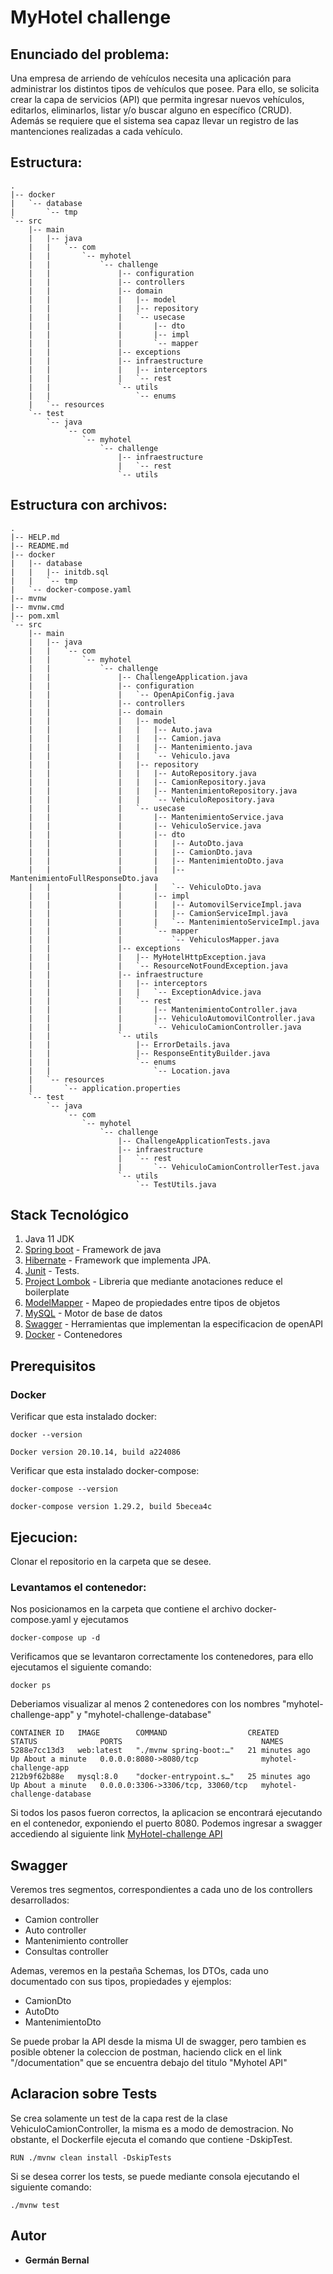 # MyHotel challenge

## Enunciado del problema:

Una empresa de arriendo de vehículos necesita una aplicación para administrar los distintos tipos de vehículos que posee. Para ello, se solicita crear la capa de servicios (API) que permita ingresar nuevos vehículos, editarlos, eliminarlos, listar y/o buscar alguno en específico (CRUD). Además se requiere que el sistema sea capaz llevar un registro de las mantenciones realizadas a cada vehículo.

## Estructura:
```
.
|-- docker
|   `-- database
|       `-- tmp
`-- src
    |-- main
    |   |-- java
    |   |   `-- com
    |   |       `-- myhotel
    |   |           `-- challenge
    |   |               |-- configuration
    |   |               |-- controllers
    |   |               |-- domain
    |   |               |   |-- model
    |   |               |   |-- repository
    |   |               |   `-- usecase
    |   |               |       |-- dto
    |   |               |       |-- impl
    |   |               |       `-- mapper
    |   |               |-- exceptions
    |   |               |-- infraestructure
    |   |               |   |-- interceptors
    |   |               |   `-- rest
    |   |               `-- utils
    |   |                   `-- enums
    |   `-- resources
    `-- test
        `-- java
            `-- com
                `-- myhotel
                    `-- challenge
                        |-- infraestructure
                        |   `-- rest
                        `-- utils

```

## Estructura con archivos:
```
.
|-- HELP.md
|-- README.md
|-- docker
|   |-- database
|   |   |-- initdb.sql
|   |   `-- tmp
|   `-- docker-compose.yaml
|-- mvnw
|-- mvnw.cmd
|-- pom.xml
`-- src
    |-- main
    |   |-- java
    |   |   `-- com
    |   |       `-- myhotel
    |   |           `-- challenge
    |   |               |-- ChallengeApplication.java
    |   |               |-- configuration
    |   |               |   `-- OpenApiConfig.java
    |   |               |-- controllers
    |   |               |-- domain
    |   |               |   |-- model
    |   |               |   |   |-- Auto.java
    |   |               |   |   |-- Camion.java
    |   |               |   |   |-- Mantenimiento.java
    |   |               |   |   `-- Vehiculo.java
    |   |               |   |-- repository
    |   |               |   |   |-- AutoRepository.java
    |   |               |   |   |-- CamionRepository.java
    |   |               |   |   |-- MantenimientoRepository.java
    |   |               |   |   `-- VehiculoRepository.java
    |   |               |   `-- usecase
    |   |               |       |-- MantenimientoService.java
    |   |               |       |-- VehiculoService.java
    |   |               |       |-- dto
    |   |               |       |   |-- AutoDto.java
    |   |               |       |   |-- CamionDto.java
    |   |               |       |   |-- MantenimientoDto.java
    |   |               |       |   |-- MantenimientoFullResponseDto.java
    |   |               |       |   `-- VehiculoDto.java
    |   |               |       |-- impl
    |   |               |       |   |-- AutomovilServiceImpl.java
    |   |               |       |   |-- CamionServiceImpl.java
    |   |               |       |   `-- MantenimientoServiceImpl.java
    |   |               |       `-- mapper
    |   |               |           `-- VehiculosMapper.java
    |   |               |-- exceptions
    |   |               |   |-- MyHotelHttpException.java
    |   |               |   `-- ResourceNotFoundException.java
    |   |               |-- infraestructure
    |   |               |   |-- interceptors
    |   |               |   |   `-- ExceptionAdvice.java
    |   |               |   `-- rest
    |   |               |       |-- MantenimientoController.java
    |   |               |       |-- VehiculoAutomovilController.java
    |   |               |       `-- VehiculoCamionController.java
    |   |               `-- utils
    |   |                   |-- ErrorDetails.java
    |   |                   |-- ResponseEntityBuilder.java
    |   |                   `-- enums
    |   |                       `-- Location.java
    |   `-- resources
    |       `-- application.properties
    `-- test
        `-- java
            `-- com
                `-- myhotel
                    `-- challenge
                        |-- ChallengeApplicationTests.java
                        |-- infraestructure
                        |   `-- rest
                        |       `-- VehiculoCamionControllerTest.java
                        `-- utils
                            `-- TestUtils.java

```
## Stack Tecnológico

1. Java 11 JDK
2. [Spring boot](https://spring.io/projects/spring-boot) - Framework de java
3. [Hibernate](https://hibernate.org/) - Framework que implementa JPA.
4. [Junit](https://junit.org/junit5/docs/current/user-guide/) - Tests.
5. [Project Lombok](https://projectlombok.org/) - Libreria que mediante anotaciones reduce el boilerplate
6. [ModelMapper](http://modelmapper.org/) - Mapeo de propiedades entre tipos de objetos
7. [MySQL](https://www.mysql.com/) - Motor de base de datos
8. [Swagger](https://swagger.io/specification/) - Herramientas que implementan la especificacion de openAPI
9. [Docker](https://www.docker.com/) - Contenedores

## Prerequisitos


### Docker
Verificar que esta instalado docker:
```
docker --version
```
```
Docker version 20.10.14, build a224086
```
Verificar que esta instalado docker-compose:
```
docker-compose --version
```
```
docker-compose version 1.29.2, build 5becea4c
```

## Ejecucion:
Clonar el repositorio en la carpeta que se desee. 

### Levantamos el contenedor:
Nos posicionamos en la carpeta que contiene el archivo docker-compose.yaml y ejecutamos 
```
docker-compose up -d
```
Verificamos que se levantaron correctamente los contenedores, para ello ejecutamos el siguiente comando:
```
docker ps
```
Deberiamos visualizar al menos 2 contenedores con los nombres "myhotel-challenge-app" y "myhotel-challenge-database"
```
CONTAINER ID   IMAGE        COMMAND                  CREATED          STATUS              PORTS                               NAMES
5288e7cc13d3   web:latest   "./mvnw spring-boot:…"   21 minutes ago   Up About a minute   0.0.0.0:8080->8080/tcp              myhotel-challenge-app
212b9f62b88e   mysql:8.0    "docker-entrypoint.s…"   25 minutes ago   Up About a minute   0.0.0.0:3306->3306/tcp, 33060/tcp   myhotel-challenge-database
```
Si todos los pasos fueron correctos, la aplicacion se encontrará ejecutando en el contenedor, exponiendo el puerto 8080. 
Podemos ingresar a swagger accediendo al siguiente link [MyHotel-challenge API](http://localhost:8080/documentation.html)

## Swagger
Veremos tres segmentos, correspondientes a cada uno de los controllers desarrollados:
* Camion controller
* Auto controller
* Mantenimiento controller
* Consultas controller

Ademas, veremos en la pestaña Schemas, los DTOs, cada uno documentado con sus tipos, propiedades y ejemplos:
* CamionDto
* AutoDto
* MantenimientoDto

Se puede probar la API desde la misma UI de swagger, pero tambien es posible obtener la coleccion de postman, haciendo click en el link "/documentation" que se encuentra debajo del titulo "Myhotel API"

## Aclaracion sobre Tests
Se crea solamente un test de la capa rest de la clase VehiculoCamionController, la misma es a modo de demostracion.
No obstante, el Dockerfile ejecuta el comando que contiene -DskipTest.
```
RUN ./mvnw clean install -DskipTests
```
Si se desea correr los tests, se puede mediante consola ejecutando el siguiente comando:
```
./mvnw test
```


## Autor

* **Germán Bernal** 